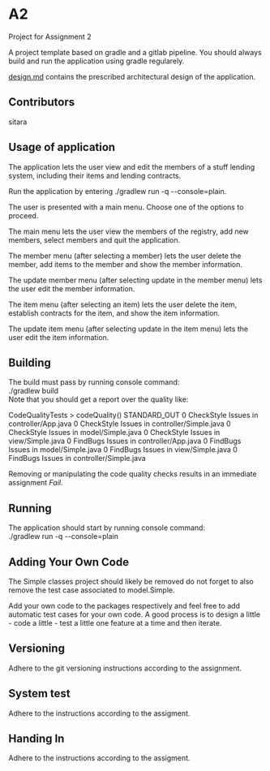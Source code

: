 # A2
Project for Assignment 2

A project template based on gradle and a gitlab pipeline. You should always build and run the application using gradle regularely.

[design.md](design.md) contains the prescribed architectural design of the application.

## Contributors
sitara

## Usage of application
The application lets the user view and edit the members of a stuff lending system, including their items and lending contracts.

Run the application by entering ./gradlew run -q --console=plain.

The user is presented with a main menu. Choose one of the options to proceed. 

The main menu lets the user view the members of the registry, add new members, select members and quit the application.   

The member menu (after selecting a member) lets the user delete the member, add items to the member and show the member information.   

The update member menu (after selecting update in the member menu) lets the user edit the member information.   

The item menu (after selecting an item) lets the user delete the item, establish contracts for the item, and show the item information.   

The update item menu (after selecting update in the item menu) lets the user edit the item information.

## Building
The build must pass by running console command:  
./gradlew build  
Note that you should get a report over the quality like:

CodeQualityTests > codeQuality() STANDARD_OUT
    0 CheckStyle Issues in controller/App.java
    0 CheckStyle Issues in controller/Simple.java
    0 CheckStyle Issues in model/Simple.java
    0 CheckStyle Issues in view/Simple.java
    0 FindBugs Issues in controller/App.java
    0 FindBugs Issues in model/Simple.java
    0 FindBugs Issues in view/Simple.java
    0 FindBugs Issues in controller/Simple.java


Removing or manipulating the code quality checks results in an immediate assignment *Fail*. 

## Running
The application should start by running console command:  
./gradlew run -q --console=plain

## Adding Your Own Code
The Simple classes project should likely be removed do not forget to also remove the test case associated to model.Simple.  

Add your own code to the packages respectively and feel free to add automatic test cases for your own code. A good process is to design a little - code a little - test a little one feature at a time and then iterate.

## Versioning
Adhere to the git versioning instructions according to the assignment.

## System test
Adhere to the instructions according to the assigment.

## Handing In
Adhere to the instructions according to the assigment.